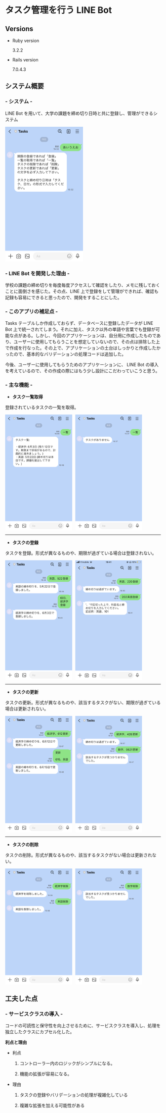 # タスク管理を行う LINE Bot

## Versions

- Ruby version

  3.2.2

- Rails version

  7.0.4.3

## システム概要

### - システム -

LINE Bot を用いて、大学の課題を締め切り日時と共に登録し、管理ができるシステム

<img src="/images/system.png" alt="" width="50%" height="auto">

### - LINE Bot を開発した理由 -

学校の課題の締め切りを毎度毎度アクセスして確認をしたり、メモに残しておくことに面倒さを感じた。その点、LINE 上で登録をして管理ができれば、確認も記録も容易にできると思ったので、開発をすることにした。

### - このアプリの補足点 -

Tasks テーブルしか作成しておらず、データベースに登録したデータが LINE Bot 上で統一されてしまう。それに加え、タスク以外の単語や言葉でも登録が可能な点がある。しかし、今回のアプリケーションは、自分用に作成したものであり、ユーザーに使用してもらうことを想定していないので、その点は排除した上で作成を行なった。その上で、アプリケーションの土台はしっかりと作成したかったので、基本的なバリデーションの処理コードは追加した。

今後、ユーザーに使用してもらうためのアプリケーションに、 LINE Bot の導入を考えているので、その作成の際にはもう少し設計にこだわっていこうと思う。

### - 主な機能 -

- **タスク一覧取得**

登録されているタスクの一覧を取得。

<div style="display: flex;">
  <img src="/images/list1.png" alt="" width="43%" height="auto" style="margin-right: 10px;">
  <img src="/images/list2.png" alt="" width="43%" height="auto">
</div>

---

- **タスクの登録**

タスクを登録。形式が異なるものや、期限が過ぎている場合は登録されない。

<div style="display: flex;">
  <img src="/images/create1.png" alt="" width="43%" height="auto" style="margin-right: 10px;">
  <img src="/images/create2.png" alt="" width="43%" height="auto">
</div>

---

- **タスクの更新**

タスクの更新。形式が異なるものや、該当するタスクがない、期限が過ぎている場合は更新されない。

<div style="display: flex;">
  <img src="/images/update1.png" alt="" width="43%" height="auto" style="margin-right: 10px;">
  <img src="/images/update2.png" alt="" width="43%" height="auto">
</div>

---

- **タスクの削除**

タスクの削除。形式が異なるものや、該当するタスクがない場合は更新されない。

<div style="display: flex;">
  <img src="/images/delete1.png" alt="" width="43%" height="auto" style="margin-right: 10px;">
  <img src="/images/delete2.png" alt="" width="43%" height="auto">
</div>

## 工夫した点

### - サービスクラスの導入 -

コードの可読性と保守性を向上させるために、サービスクラスを導入し、処理を独立したクラスにカプセル化した。

**利点と理由**

- 利点

  1.  コントローラー内のロジックがシンプルになる。

  2.  機能の拡張が容易になる。

- 理由

  1. タスクの登録やバリデーションの処理が複雑化している

  2. 複雑な拡張を加える可能性がある
